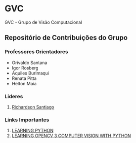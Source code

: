 # GVC
GVC - Grupo de Visão Computacional
## Repositório de Contribuições do Grupo  

### Professores Orientadores
* Orivaldo Santana
* Igor Rosberg
* Aquiles Burlmaqui
* Renata Pitta 
* Helton Maia


### Lideres

1. [Richardson Santiago](https://github.com/vanluwin)

### Links Importantes

1. [LEARNING PYTHON](https://www.packtpub.com/packt/free-ebook/learning-python)
1. [LEARNING OPENCV 3 COMPUTER VISION WITH PYTHON](https://www.packtpub.com/free-ebook/opencv-python)
